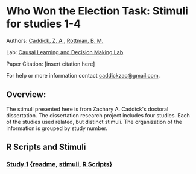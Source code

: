 
# Who Won the Election Task: Stimuli for studies 1-4
Authors: [Caddick, Z. A.](https://orcid.org/0000-0002-3369-7727), [Rottman, B. M.](http://orcid.org/0000-0002-4718-3970)

Lab: [Causal Learning and Decision Making Lab](http://www.lrdc.pitt.edu/rottman/)

Paper Citation: 
[insert citation here]

For help or more information contact [caddickzac@gmail.com](mailto:caddickzac@gmail.com).

## Overview:
The stimuli presented here is from Zachary A. Caddick's doctoral dissertation. The dissertation research project includes four studies. Each of the studies used related, but distinct stimuli. The organization of the information is grouped by study number.


## R Scripts and Stimuli

### [Study 1]() {[readme](https://github.com/caddickzac/Who-Won-the-Election-Task/blob/main/Study%201/readme.md), [stimuli](), [R Scripts]()}
